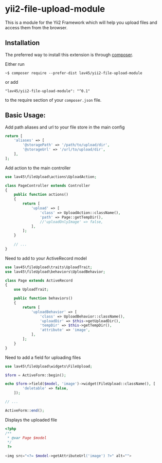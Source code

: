 yii2-file-upload-module
==============================

This is a module for the Yii2 Framework which will help you upload files and access them from the browser.


Installation
------------

The preferred way to install this extension is through [composer](http://getcomposer.org/download/).

Either run

```
~$ composer require --prefer-dist lav45/yii2-file-upload-module
```

or add

```
"lav45/yii2-file-upload-module": "^0.1"
```

to the require section of your `composer.json` file.


Basic Usage:
------

Add path aliases and url to your file store in the main config
```php
return [
    'aliases' => [
        '@storagePath' => '/path/to/upload/dir',
        '@storageUrl' => '/url/to/upload/dir',
    ],
];
```

Add action to the main controller
```php
use lav45\fileUpload\actions\UploadAction;

class PageController extends Controller
{
    public function actions()
    {
        return [
            'upload' => [
                'class' => UploadAction::className(),
                'path' => Page::getTempDir(),
                //'uploadOnlyImage' => false,
            ],
        ];
    }
    
    // ...
}
```

Need to add to your ActiveRecord model
```php
use lav45\fileUpload\traits\UploadTrait;
use lav45\fileUpload\behaviors\UploadBehavior;

class Page extends ActiveRecord
{
    use UploadTrait;

    public function behaviors()
    {
        return [
            'uploadBehavior' => [
                'class' => UploadBehavior::className(),
                'uploadDir' => $this->getUploadDir(),
                'tempDir' => $this->getTempDir(),
                'attribute' => 'image',
            ],
        ];
    }
}
```

Need to add a field for uploading files
```php
use lav45\fileUpload\widgets\FileUpload;

$form = ActiveForm::begin();

echo $form->field($model, 'image')->widget(FileUpload::className(), [
        'deletable' => false,
    ]);

// ...

ActiveForm::end();
```

Displays the uploaded file
```php
<?php
/**
 * @var Page $model
 */
 ?>
 
<img src="<?= $model->getAttributeUrl('image') ?>" alt="">
```
